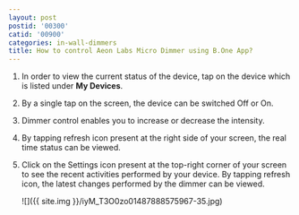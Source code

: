 ```yaml
---
layout: post
postid: '00300'
catid: '00900'
categories: in-wall-dimmers
title: How to control Aeon Labs Micro Dimmer using B.One App?
---
```


1. In order to view the current status of the device, tap on the device which is listed under **My Devices**.

2. By a single tap on the screen, the device can be switched Off or On.

3. Dimmer control enables you to increase or decrease the intensity.

4. By tapping refresh icon present at the right side of your screen, the real time status can be viewed.

5. Click on the Settings icon present at the top-right corner of your screen to see the recent activities performed by your device. By tapping refresh icon, the latest changes performed by the dimmer can be viewed.

    ![]({{ site.img }}/iyM_T3O0zo01487888575967-35.jpg)